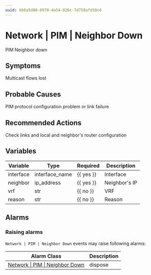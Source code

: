 ```yaml
---
uuid: bb0a5d88-8970-4a54-826c-7d750afd10c6
---
```

# Network | PIM | Neighbor Down

PIM Neighbor down

## Symptoms

Multicast flows lost

## Probable Causes

PIM protocol configuration problem or link failure

## Recommended Actions

Check links and local and neighbor's router configuration

## Variables

| Variable  | Type           | Required  | Description   |
| --------- | -------------- | --------- | ------------- |
| interface | interface_name | {{ yes }} | Interface     |
| neighbor  | ip_address     | {{ yes }} | Neighbor's IP |
| vrf       | str            | {{ no }}  | VRF           |
| reason    | str            | {{ no }}  | Reason        |

## Alarms

### Raising alarms

`Network | PIM | Neighbor Down` events may raise following alarms:

| Alarm Class                                                                                      | Description |
| ------------------------------------------------------------------------------------------------ | ----------- |
| [Network \| PIM \| Neighbor Down](../../../alarm-classes-reference/network/pim/neighbor-down.md) | dispose     |
